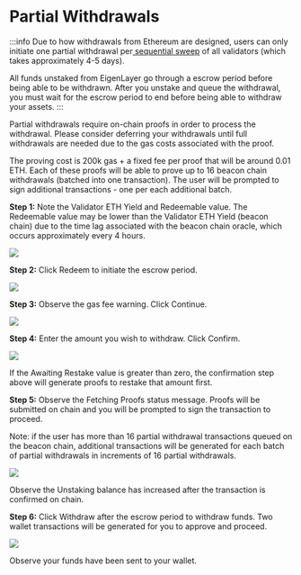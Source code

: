 # Partial Withdrawals

:::info
Due to how withdrawals from Ethereum are designed, users can only initiate one partial withdrawal per[ sequential sweep](https://ethereum.org/en/staking/withdrawals/#validator-sweeping) of all validators (which takes approximately 4-5 days).

All funds unstaked from EigenLayer go through a escrow period before being able to be withdrawn. After you unstake and queue the withdrawal, you must wait for the escrow period to end before being able to withdraw your assets.
:::

Partial withdrawals require on-chain proofs in order to process the withdrawal. Please consider deferring your withdrawals until full withdrawals are needed due to the gas costs associated with the proof.

The proving cost is 200k gas + a fixed fee per proof that will be around 0.01 ETH. Each of these proofs will be able to prove up to 16 beacon chain withdrawals (batched into one transaction). The user will be prompted to sign additional transactions - one per each additional batch.

**Step 1:** Note the Validator ETH Yield and Redeemable value. The Redeemable value may be lower than the Validator ETH Yield (beacon chain) due to the time lag associated with the beacon chain oracle, which occurs approximately every 4 hours.

![](https://lh7-us.googleusercontent.com/315HLw5gMxldCg7bdYEiAVkXkroCylpev1HAjVRwnixIoU9PTy1l-czPnDH3JBqN3oZwand47yxjTqTpdglHzGXRjXEztnnPW8_lQ0p8SvlE-R9sCP4qk7oJMc8hxMM8-koAMLy1DCaU4T0peaUyJZs)

**Step 2:** Click Redeem to initiate the escrow period.

![](https://lh7-us.googleusercontent.com/X2Ipqen9fpnIPp1dnn6g8hFBtpFZr_t7zoBHPHKZ5AvNrxH4Ai1HFqwjuM2YMvEWJgRfmanLYaeg7XwVT-WDtIEv6B9Q6XvgFuXSaTW2OEg20umVOpgSEQQKV2UgDfJH1S0NjuC7fEMGv298ABcvw_s)

**Step 3:** Observe the gas fee warning. Click Continue.

![](https://lh7-us.googleusercontent.com/eWXzCzR9Q-pbscHZm0na5rcFgpu9l5qPHYbbmPIR7z9hcoFVgpDWS0Aaqi4wUiG6FVRhdvROAalDFdZI6mTHhNalInIQr7JeJQNWG_FlYyxads4HkkuAmvMbFjDRCMm6xxWXig-S9xLkhYeJp_6s86s)

**Step 4:** Enter the amount you wish to withdraw. Click Confirm.

![](https://lh7-us.googleusercontent.com/c9QOI7vNtpvAq4uOIZ_KCrrWyQLO_BDHZIpbXrIyz0fiMj3fKtlYPJlGx6L3S_sbYbSRyUetRv88qFjzlwkj0d96HtDWK0Yn-vUsv4_zTCxv4bZb7DuOcc7JKPGXY8hwyESrikWbyof9XkpREiIAwDw)

If the Awaiting Restake value is greater than zero, the confirmation step above will generate proofs to restake that amount first.

**Step 5:** Observe the Fetching Proofs status message. Proofs will be submitted on chain and you will be prompted to sign the transaction to proceed.

Note: if the user has more than 16 partial withdrawal transactions queued on the beacon chain, additional transactions will be generated for each batch of partial withdrawals in increments of 16 partial withdrawals.

![](https://lh7-us.googleusercontent.com/B1j-V4dY-iqYsXdfkPZxDhqa5ibMVgOncHU3Ft6FJqvc9QAH7CEuvsmQtqu65rGDwX3P_MD_252UgK2Z0UEXsSmB1vhBraoFPB0k3I9jTyDhuUbZaXJiZNSdH646I-ocSFtzmIP5XAVUGReeYEEbF3I)

Observe the Unstaking balance has increased after the transaction is confirmed on chain.

**Step 6:** Click Withdraw after the escrow period to withdraw funds. Two wallet transactions will be generated for you to approve and proceed.

![](https://lh7-us.googleusercontent.com/yK-i-_zMD8KhpiiHVE_59bOwxBQuZEp0IlhfFCNqY7jYiNHwW9o4h3DF4R8Msu1kV4VboDo_WfhFHQC70ezd0QECKsqg4idohNll2vSiyk2s4Mjq0LL0ip_lRma0x708qzXuC97M5f12wlOT13kRiSk)

Observe your funds have been sent to your wallet.
